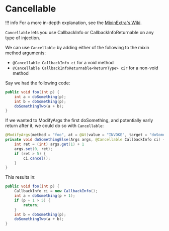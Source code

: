 # Cancellable

!!! info
    For a more in-depth explanation, see the [MixinExtra's Wiki](https://github.com/LlamaLad7/MixinExtras/wiki/Cancellable).

`Cancellable` lets you use CallbackInfo or CallbackInfoReturnable on any type of injection.

We can use `Cancellable` by adding either of the following to the mixin method arguments:

* `@Cancellable CallbackInfo ci` for a void method
* `@Cancellable CallbackInfoReturnable<ReturnType> cir` for a non-void method

Say we had the following code:

```java
public void foo(int p) {
    int a = doSomething(p);
    int b = doSomething(p);
    doSomethingTwo(a + b); 
}
```

If we wanted to ModifyArgs the first doSomething, and potentially early return after it, we could do so with `Cancellable`:

```java
@ModifyArgs(method = "foo", at = @At(value = "INVOKE", target = "doSomething(I)I"), ordinal = 0)
private void doSomethingElse(Args args, @Cancellable CallbackInfo ci) {
    int ret = (int) args.get(1) + 1
    args.set(0, ret);
    if (ret > 5) {
        ci.cancel();
    }
}
```

This results in:

```java
public void foo(int p) {
    CallbackInfo ci = new CallbackInfo();
    int a = doSomething(p + 1);
    if (p + 1 > 5) {
        return;
    }
    int b = doSomething(p);
    doSomethingTwo(a + b); 
}
```
